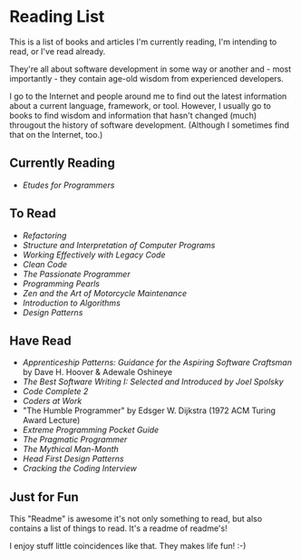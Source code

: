 # Reading List
This is a list of books and articles I'm currently reading, I'm intending to read, or I've read already.

They're all about software development in some way or another and - most importantly - they 
contain age-old wisdom from experienced developers.

I go to the Internet and people around me to find out the latest information about a current 
language, framework, or tool. However, I usually go to books to find wisdom and information that hasn't 
changed (much) througout the history of software development. (Although I sometimes find that on the Internet, too.)

## Currently Reading
-  *Etudes for Programmers*

## To Read
- *Refactoring*
- *Structure and Interpretation of Computer Programs*
- *Working Effectively with Legacy Code*
- *Clean Code*
- *The Passionate Programmer*
- *Programming Pearls*
- *Zen and the Art of Motorcycle Maintenance*
- *Introduction to Algorithms*
- *Design Patterns*

## Have Read
- *Apprenticeship Patterns: Guidance for the Aspiring Software Craftsman* by Dave H. Hoover & Adewale Oshineye
- *The Best Software Writing I: Selected and Introduced by Joel Spolsky*
- *Code Complete 2*
- *Coders at Work*
- "The Humble Programmer" by Edsger W. Dijkstra (1972 ACM Turing Award Lecture)
- *Extreme Programming Pocket Guide*
- *The Pragmatic Programmer*
- *The Mythical Man-Month*
- *Head First Design Patterns*
- *Cracking the Coding Interview*

## Just for Fun
This "Readme" is awesome it's not only something to read, 
but also contains a list of things to read. It's a readme of readme's!

I enjoy stuff little coincidences like that. They makes life fun! :-)
